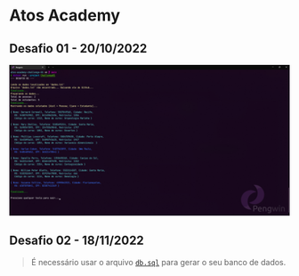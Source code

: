 # Atos Academy

## Desafio 01 - 20/10/2022

![Challenge 01](./Assets/challenge-01.png)

## Desafio 02 - 18/11/2022

> É necessário usar o arquivo [`db.sql`](./Challenge02/Properties/db.sql) para gerar o seu banco de dados.
